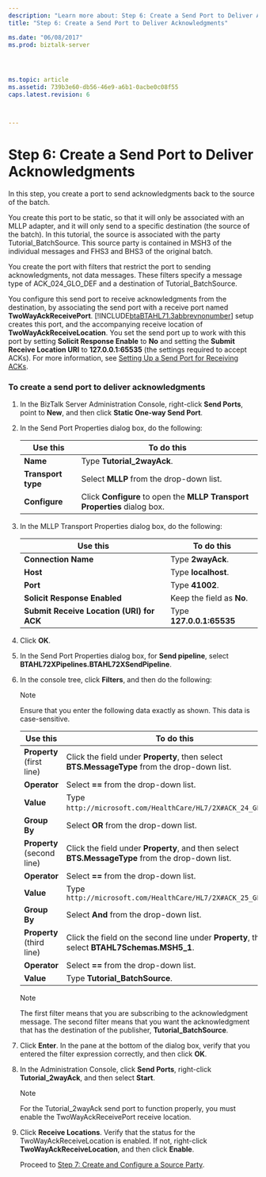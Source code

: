 ```yaml
---
description: "Learn more about: Step 6: Create a Send Port to Deliver Acknowledgments"
title: "Step 6: Create a Send Port to Deliver Acknowledgments"

ms.date: "06/08/2017"
ms.prod: biztalk-server




ms.topic: article
ms.assetid: 739b3e60-db56-46e9-a6b1-0acbe0c08f55
caps.latest.revision: 6



---
```

# Step 6: Create a Send Port to Deliver Acknowledgments
In this step, you create a port to send acknowledgments back to the source of the batch.  

 You create this port to be static, so that it will only be associated with an MLLP adapter, and it will only send to a specific destination (the source of the batch). In this tutorial, the source is associated with the party Tutorial_BatchSource. This source party is contained in MSH3 of the individual messages and FHS3 and BHS3 of the original batch.  

 You create the port with filters that restrict the port to sending acknowledgments, not data messages. These filters specify a message type of ACK_024_GLO_DEF and a destination of Tutorial_BatchSource.  

 You configure this send port to receive acknowledgments from the destination, by associating the send port with a receive port named **TwoWayAckReceivePort**. [!INCLUDE[btaBTAHL71.3abbrevnonumber](../../includes/btabtahl71-3abbrevnonumber-md.md)] setup creates this port, and the accompanying receive location of **TwoWayAckReceiveLocation**. You set the send port up to work with this port by setting **Solicit Response Enable** to **No** and setting the **Submit Receive Location URI** to **127.0.0.1:65535** (the settings required to accept ACKs). For more information, see [Setting Up a Send Port for Receiving ACKs](../../adapters-and-accelerators/accelerator-hl7/setting-up-a-send-port-for-receiving-acks.md).  

### To create a send port to deliver acknowledgments  

1. In the BizTalk Server Administration Console, right-click **Send Ports**, point to **New**, and then click **Static One-way Send Port**.  

2. In the Send Port Properties dialog box, do the following:  


   |      Use this      |                                To do this                                 |
   |--------------------|---------------------------------------------------------------------------|
   |      **Name**      |                        Type **Tutorial_2wayAck**.                         |
   | **Transport type** |                 Select **MLLP** from the drop-down list.                  |
   |   **Configure**    | Click **Configure** to open the **MLLP Transport Properties** dialog box. |


3. In the MLLP Transport Properties dialog box, do the following:  


   |                 Use this                  |        To do this         |
   |-------------------------------------------|---------------------------|
   |            **Connection Name**            |     Type **2wayAck**.     |
   |                 **Host**                  |    Type **localhost**.    |
   |                 **Port**                  |      Type **41002**.      |
   |       **Solicit Response Enabled**        | Keep the field as **No**. |
   | **Submit Receive Location (URI) for ACK** | Type **127.0.0.1:65535**  |


4. Click **OK**.  

5. In the Send Port Properties dialog box, for **Send pipeline**, select **BTAHL72XPipelines.BTAHL72XSendPipeline**.  

6. In the console tree, click **Filters**, and then do the following:  

   > [!NOTE]
   >  Ensure that you enter the following data exactly as shown. This data is case-sensitive.  

   |          Use this          |                                            To do this                                            |
   |----------------------------|--------------------------------------------------------------------------------------------------|
   | **Property** (first line)  |   Click the field under **Property**, then select **BTS.MessageType** from the drop-down list.   |
   |        **Operator**        |                              Select **==** from the drop-down list.                              |
   |         **Value**          |                Type `http://microsoft.com/HealthCare/HL7/2X#ACK_24_GLO_DEF`.                 |
   |        **Group By**        |                              Select **OR** from the drop-down list.                              |
   | **Property** (second line) | Click the field under **Property**, and then select **BTS.MessageType** from the drop-down list. |
   |        **Operator**        |                              Select **==** from the drop-down list.                              |
   |         **Value**          |                Type `http://microsoft.com/HealthCare/HL7/2X#ACK_25_GLO_DEF`                 |
   |        **Group By**        |                             Select **And** from the drop-down list.                              |
   | **Property** (third line)  |   Click the field on the second line under **Property**, then select **BTAHL7Schemas.MSH5_1**.   |
   |        **Operator**        |                              Select **==** from the drop-down list.                              |
   |         **Value**          |                                  Type **Tutorial_BatchSource**.                                  |

   > [!NOTE]
   >  The first filter means that you are subscribing to the acknowledgment message. The second filter means that you want the acknowledgment that has the destination of the publisher, **Tutorial_BatchSource**.  

7. Click **Enter**. In the pane at the bottom of the dialog box, verify that you entered the filter expression correctly, and then click **OK**.  

8. In the Administration Console, click **Send Ports**, right-click **Tutorial_2wayAck**, and then select **Start**.  

   > [!NOTE]
   >  For the Tutorial_2wayAck send port to function properly, you must enable the TwoWayAckReceivePort receive location.  

9. Click **Receive Locations**. Verify that the status for the TwoWayAckReceiveLocation is enabled. If not, right-click **TwoWayAckReceiveLocation**, and then click **Enable**.  

   Proceed to [Step 7: Create and Configure a Source Party](../../adapters-and-accelerators/accelerator-hl7/step-7-create-and-configure-a-source-party.md).

